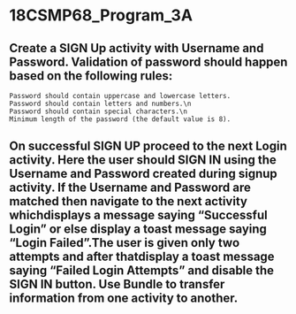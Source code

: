 # 18CSMP68_Program_3A


<h2>Create a SIGN Up activity with Username and Password. Validation of password should
happen based on the following rules:</h2>

    Password should contain uppercase and lowercase letters.
    Password should contain letters and numbers.\n
    Password should contain special characters.\n
    Minimum length of the password (the default value is 8).
    
<h2> On successful SIGN UP proceed to the next Login activity. Here the user should SIGN
IN using the Username and Password created during signup activity. If the Username and
Password are matched then navigate to the next activity whichdisplays a message saying
“Successful Login” or else display a toast message saying “Login Failed”.The user is
given only two attempts and after thatdisplay a toast message saying “Failed Login
Attempts” and disable the SIGN IN button. Use Bundle to transfer information from one
activity to another.</h2>
